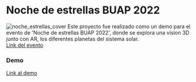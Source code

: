 # Noche de estrellas BUAP 2022
![noche_estrellas_cover]("https://www.fcfm.buap.mx/nochedelasestrellas/pics/carof.jpg")
Este proyecto fue realizado como un demo para el evento de 'Noche de estrellas BUAP 2022', donde se explora una vision 3D junto con AR, los diferentes planetas del sistema solar. \
[Link del evento]("https://www.fcfm.buap.mx/nochedelasestrellas/")

### Demo 
[Link al demo]("https://noche-estrellas.vercel.app/")
